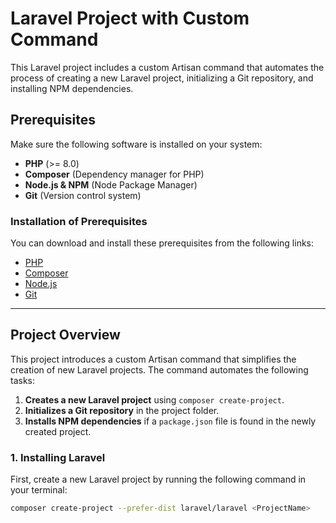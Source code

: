 # Laravel Project with Custom Command

This Laravel project includes a custom Artisan command that automates the process of creating a new Laravel project, initializing a Git repository, and installing NPM dependencies.

## Prerequisites

Make sure the following software is installed on your system:

- **PHP** (>= 8.0)
- **Composer** (Dependency manager for PHP)
- **Node.js & NPM** (Node Package Manager)
- **Git** (Version control system)

### Installation of Prerequisites

You can download and install these prerequisites from the following links:

- [PHP](https://www.php.net/downloads.php)
- [Composer](https://getcomposer.org/download/)
- [Node.js](https://nodejs.org/en/download/)
- [Git](https://git-scm.com/downloads)

---

## Project Overview

This project introduces a custom Artisan command that simplifies the creation of new Laravel projects. The command automates the following tasks:

1. **Creates a new Laravel project** using `composer create-project`.
2. **Initializes a Git repository** in the project folder.
3. **Installs NPM dependencies** if a `package.json` file is found in the newly created project.

### 1. Installing Laravel

First, create a new Laravel project by running the following command in your terminal:

```bash
composer create-project --prefer-dist laravel/laravel <ProjectName>
